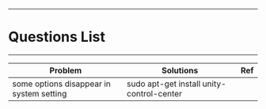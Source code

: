 
---

# Questions List

---

Problem | Solutions | Ref
---|---|---
some options disappear in system setting| sudo apt-get install unity-control-center |   
 

